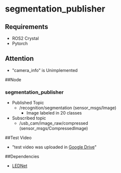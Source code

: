 # segmentation_publisher

## Requirements
- ROS2 Crystal
- Pytorch

## Attention
- "camera_info" is Unimplemented

##Node
### segmentation_publisher
- Published Topic
	- /recognition/segmentation (sensor_msgs/Image)
		- Image labeled in 20 classes
- Subscribed topic
  - /usb_cam/image_raw/compressed (sensor_msgs/CompressedImage)

##Test Video
- "test video was uploaded in [Google Drive](https://drive.google.com/drive/folders/1Tgieyrfuvv3EO0X1CqZwQcaffGdi4bo5?usp=sharing)"

##Dependencies
- [LEDNet](https://github.com/xiaoyufenfei/LEDNet)

